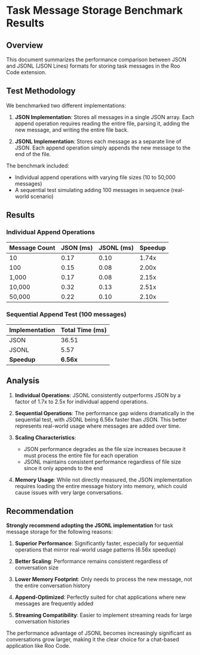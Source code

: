 # Task Message Storage Benchmark Results

## Overview

This document summarizes the performance comparison between JSON and JSONL (JSON Lines) formats for storing task messages in the Roo Code extension.

## Test Methodology

We benchmarked two different implementations:

1. **JSON Implementation**: Stores all messages in a single JSON array. Each append operation requires reading the entire file, parsing it, adding the new message, and writing the entire file back.

2. **JSONL Implementation**: Stores each message as a separate line of JSON. Each append operation simply appends the new message to the end of the file.

The benchmark included:

- Individual append operations with varying file sizes (10 to 50,000 messages)
- A sequential test simulating adding 100 messages in sequence (real-world scenario)

## Results

### Individual Append Operations

| Message Count | JSON (ms) | JSONL (ms) | Speedup |
| ------------- | --------- | ---------- | ------- |
| 10            | 0.17      | 0.10       | 1.74x   |
| 100           | 0.15      | 0.08       | 2.00x   |
| 1,000         | 0.17      | 0.08       | 2.15x   |
| 10,000        | 0.32      | 0.13       | 2.51x   |
| 50,000        | 0.22      | 0.10       | 2.10x   |

### Sequential Append Test (100 messages)

| Implementation | Total Time (ms) |
| -------------- | --------------- |
| JSON           | 36.51           |
| JSONL          | 5.57            |
| **Speedup**    | **6.56x**       |

## Analysis

1. **Individual Operations**: JSONL consistently outperforms JSON by a factor of 1.7x to 2.5x for individual append operations.

2. **Sequential Operations**: The performance gap widens dramatically in the sequential test, with JSONL being 6.56x faster than JSON. This better represents real-world usage where messages are added over time.

3. **Scaling Characteristics**:

    - JSON performance degrades as the file size increases because it must process the entire file for each operation
    - JSONL maintains consistent performance regardless of file size since it only appends to the end

4. **Memory Usage**: While not directly measured, the JSON implementation requires loading the entire message history into memory, which could cause issues with very large conversations.

## Recommendation

**Strongly recommend adopting the JSONL implementation** for task message storage for the following reasons:

1. **Superior Performance**: Significantly faster, especially for sequential operations that mirror real-world usage patterns (6.56x speedup)

2. **Better Scaling**: Performance remains consistent regardless of conversation size

3. **Lower Memory Footprint**: Only needs to process the new message, not the entire conversation history

4. **Append-Optimized**: Perfectly suited for chat applications where new messages are frequently added

5. **Streaming Compatibility**: Easier to implement streaming reads for large conversation histories

The performance advantage of JSONL becomes increasingly significant as conversations grow larger, making it the clear choice for a chat-based application like Roo Code.
